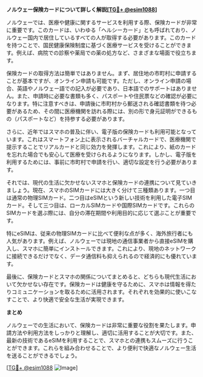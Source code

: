 **ノルウェー保険カードについて詳しく解説[[TG💪+ @esim1088](https://t.me/s/esim1088)]**

ノルウェーでは、医療や健康に関するサービスを利用する際、保険カードが非常に重要です。このカードは、いわゆる「ヘルシーカード」とも呼ばれており、ノルウェー国内で居住しているすべての人が取得する必要があります。このカードを持つことで、国民健康保険制度に基づく医療サービスを受けることができます。例えば、病院での診察や薬局での薬の処方など、さまざまな場面で役立ちます。

保険カードの取得方法は簡単ではありません。まず、居住地の市町村に申請することが基本ですが、オンライン申請も可能です。ただし、オンライン申請の場合、英語やノルウェー語での記入が必要であり、日本語でのサポートはありません。また、申請時に必要な書類も多く、パスポートや住民票などの確認が必要になります。特に注意すべきは、申請後に市町村から郵送される確認書類を待つ必要があるため、その間に医療機関を訪れる際には、別の形で身元証明ができるもの（パスポートなど）を持参する必要があります。

さらに、近年ではスマホの普及に伴い、電子版の保険カードも利用可能となっています。これはスマートフォン上に表示されるバーチャルカードで、医療機関で提示することでリアルカードと同じ効力を発揮します。これにより、紙のカードを忘れた場合でも安心して医療を受けられるようになります。しかし、電子版を利用するためには、事前に市町村で申請を行い、適切な設定を行う必要があります。

それでは、現代の生活に欠かせないスマホと保険カードの連携について見ていきましょう。現在、スマホのSIMカードには大きく分けて三種類あります。一つ目は通常の物理SIMカード。二つ目はeSIMという新しい技術を利用した電子SIMカード。そして三つ目は、ローカルSIMカードや国際SIMカードです。これらのSIMカードを選ぶ際には、自分の滞在期間や利用目的に応じて選ぶことが重要です。

特にeSIMは、従来の物理SIMカードに比べて便利な点が多く、海外旅行者にも人気があります。例えば、ノルウェーでは現地の通信事業者から直接eSIMを購入し、スマホに簡単にインストールできます。これにより、現地のネットワークに接続できるだけでなく、データ通信料も抑えられるので経済的にも優れています。

最後に、保険カードとスマホの関係についてまとめると、どちらも現代生活において欠かせない存在です。保険カードは健康を守るために、スマホは情報を得たりコミュニケーションを取るために活用されます。それぞれを効果的に使いこなすことで、より快適で安全な生活が実現できます。

**まとめ**

ノルウェーでの生活において、保険カードは非常に重要な役割を果たします。申請方法や利用方法をしっかりと理解し、適切に活用することが大切です。また、最新の技術であるeSIMを利用することで、スマホとの連携もスムーズに行うことができます。これらを組み合わせることで、より便利で快適なノルウェー生活を送ることができるでしょう。

[[TG💪+ @esim1088](https://t.me/s/esim1088) ![Image](https://i.postimg.cc/Y0z9fWf4/image.png)]